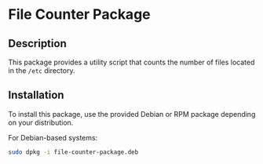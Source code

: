 # File Counter Package

## Description
This package provides a utility script that counts the number of files located in the `/etc` directory.

## Installation
To install this package, use the provided Debian or RPM package depending on your distribution.

For Debian-based systems:
```sh
sudo dpkg -i file-counter-package.deb
